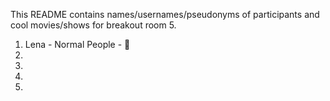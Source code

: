 This README contains names/usernames/pseudonyms of participants and cool movies/shows for breakout room 5.

1. Lena - Normal People - 👫
2.
3.
4.
5.
